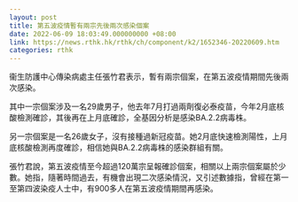 ```yaml
---
layout: post
title: 第五波疫情暫有兩宗先後兩次感染個案
date: 2022-06-09 18:03:49.000000000 +08:00
link: https://news.rthk.hk/rthk/ch/component/k2/1652346-20220609.htm
categories: rthk
---
```


衞生防護中心傳染病處主任張竹君表示，暫有兩宗個案，在第五波疫情期間先後兩次感染。

其中一宗個案涉及一名29歲男子，他去年7月打過兩劑復必泰疫苗，今年2月底核酸檢測確診，其後再在上月底確診，全基因分析是感染BA.2.2病毒株。

另一宗個案是一名26歲女子，沒有接種過新冠疫苗。她2月底快速檢測陽性，上月底核酸檢測再度確診，相信她與BA.2.2病毒株的感染群組有關。

張竹君說，第五波疫情至今超過120萬宗呈報確診個案，相關以上兩宗個案屬於少數。她指，隨著時間過去，有機會出現二次感染情況，又引述數據指，曾經在第一至第四波染疫人士中，有900多人在第五波疫情期間再感染。
